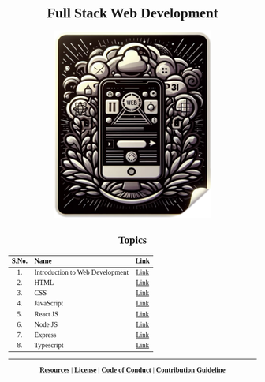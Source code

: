 <div align=center style="font-family: cursive;">

# Full Stack Web Development

<img src="./Cover_Photo.png" width="320" height="380" alt="DALL-E Generated Image of a old computer" />

## Topics

| S.No. | Name                            |                              Link                               |
| :---: | :------------------------------ | :-------------------------------------------------------------: |
|  1.   | Introduction to Web Development | [Link](./01.%20Introduction%20to%20Web%20Development/Readme.md) |
|  2.   | HTML                            |                  [Link](./02%20HTML/Readme.md)                  |
|  3.   | CSS                             |                  [Link](./03%20CSS/Readme.md)                   |
|  4.   | JavaScript                      |               [Link](./04%20JavaScript/Readme.md)               |
|  5.   | React JS                        |               [Link](./05%20React%20JS/Readme.md)               |
|  6.   | Node JS                         |               [Link](./06%20Node%20JS/Readme.md)                |
|  7.   | Express                         |              [Link](./07%20Express%20JS/Readme.md)              |
|  8.   | Typescript                      |               [Link](./07%20Typescript/Readme.md)               |

---

**[Resources](./Extras/Resource.md)** | **[License](./Extras/LICENSE)** | **[Code of Conduct](./Extras/CODE_OF_CONDUCT.md)** | **[Contribution Guideline](./Extras/CONTRIBUTING.md)**

</div>
